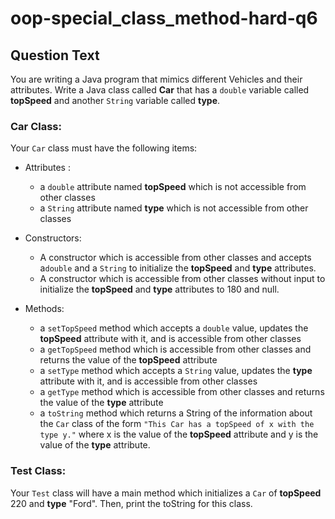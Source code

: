 # oop-special_class_method-hard-q6

## Question Text

You are writing a Java program that mimics different Vehicles and their attributes. Write a Java class called **Car**
that has a `double` variable called **topSpeed** and another `String` variable called **type**.

### Car Class:

Your `Car` class must have the following items:

- Attributes :
    - a `double` attribute named **topSpeed** which is not accessible from other classes
    - a `String` attribute named **type** which is not accessible from other classes

- Constructors:
    - A constructor which is accessible from other classes and accepts a`double` and a `String` to initialize the
      **topSpeed** and **type** attributes.
    - A constructor which is accessible from other classes without input to initialize the
      **topSpeed** and **type** attributes to 180 and null.

- Methods:
    - a `setTopSpeed` method which accepts a `double` value, updates the **topSpeed** attribute with it, and is
      accessible from other classes
    - a `getTopSpeed` method which is accessible from other classes and returns the value of the **topSpeed** attribute
    - a `setType` method which accepts a `String` value, updates the **type** attribute with it, and is accessible
      from other classes
    - a `getType` method which is accessible from other classes and returns the value of the **type** attribute
    - a `toString` method which returns a String of the information about the `Car` class of the form
      `"This Car has a topSpeed of x with the type y."` where x is the value of the **topSpeed** attribute
      and y is the value of the **type** attribute.

### Test Class:

Your `Test` class will have a main method which initializes a `Car` of **topSpeed** 220 and **type** "Ford". Then,
print the toString for this class.